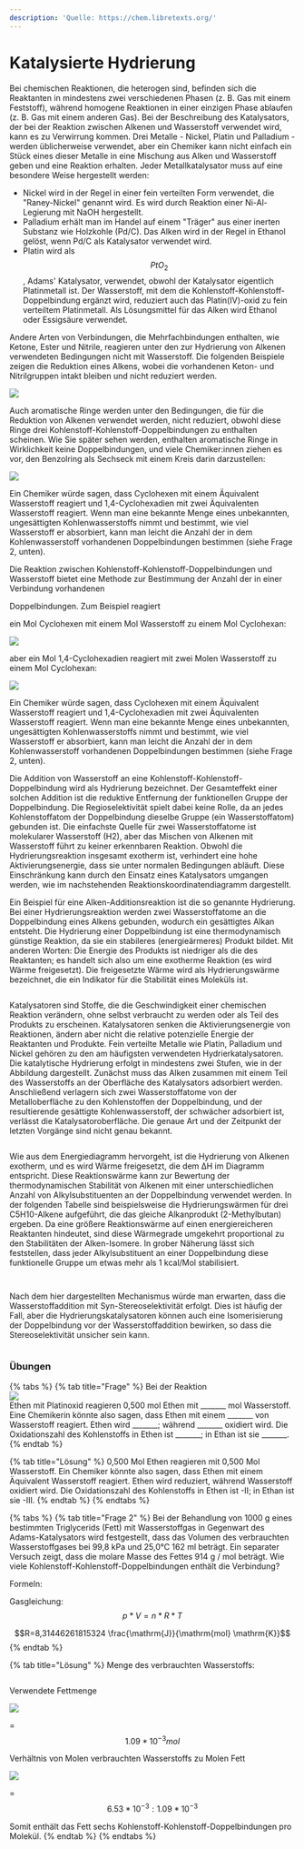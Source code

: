 ```yaml
---
description: 'Quelle: https://chem.libretexts.org/'
---
```


# Katalysierte Hydrierung

Bei chemischen Reaktionen, die heterogen sind, befinden sich die Reaktanten in mindestens zwei verschiedenen Phasen (z. B. Gas mit einem Feststoff), während homogene Reaktionen in einer einzigen Phase ablaufen (z. B. Gas mit einem anderen Gas). Bei der Beschreibung des Katalysators, der bei der Reaktion zwischen Alkenen und Wasserstoff verwendet wird, kann es zu Verwirrung kommen. Drei Metalle - Nickel, Platin und Palladium - werden üblicherweise verwendet, aber ein Chemiker kann nicht einfach ein Stück eines dieser Metalle in eine Mischung aus Alken und Wasserstoff geben und eine Reaktion erhalten. Jeder Metallkatalysator muss auf eine besondere Weise hergestellt werden:&#x20;

* Nickel wird in der Regel in einer fein verteilten Form verwendet, die "Raney-Nickel" genannt wird. Es wird durch Reaktion einer Ni-Al-Legierung mit NaOH hergestellt.&#x20;
* Palladium erhält man im Handel auf einem "Träger" aus einer inerten Substanz wie Holzkohle (Pd/C). Das Alken wird in der Regel in Ethanol gelöst, wenn Pd/C als Katalysator verwendet wird.&#x20;
* Platin wird als $$PtO_2$$, Adams' Katalysator, verwendet, obwohl der Katalysator eigentlich Platinmetall ist. Der Wasserstoff, mit dem die Kohlenstoff-Kohlenstoff-Doppelbindung ergänzt wird, reduziert auch das Platin(IV)-oxid zu fein verteiltem Platinmetall. Als Lösungsmittel für das Alken wird Ethanol oder Essigsäure verwendet.&#x20;

Andere Arten von Verbindungen, die Mehrfachbindungen enthalten, wie Ketone, Ester und Nitrile, reagieren unter den zur Hydrierung von Alkenen verwendeten Bedingungen nicht mit Wasserstoff. Die folgenden Beispiele zeigen die Reduktion eines Alkens, wobei die vorhandenen Keton- und Nitrilgruppen intakt bleiben und nicht reduziert werden.

![](<../../.gitbook/assets/image (67).png>)

Auch aromatische Ringe werden unter den Bedingungen, die für die Reduktion von Alkenen verwendet werden, nicht reduziert, obwohl diese Ringe drei Kohlenstoff-Kohlenstoff-Doppelbindungen zu enthalten scheinen. Wie Sie später sehen werden, enthalten aromatische Ringe in Wirklichkeit keine Doppelbindungen, und viele Chemiker:innen ziehen es vor, den Benzolring als Sechseck mit einem Kreis darin darzustellen:

![](<../../.gitbook/assets/image (33).png>)

Ein Chemiker würde sagen, dass Cyclohexen mit einem Äquivalent Wasserstoff reagiert und 1,4-Cyclohexadien mit zwei Äquivalenten Wasserstoff reagiert. Wenn man eine bekannte Menge eines unbekannten, ungesättigten Kohlenwasserstoffs nimmt und bestimmt, wie viel Wasserstoff er absorbiert, kann man leicht die Anzahl der in dem Kohlenwasserstoff vorhandenen Doppelbindungen bestimmen (siehe Frage 2, unten).

Die Reaktion zwischen Kohlenstoff-Kohlenstoff-Doppelbindungen und Wasserstoff bietet eine Methode zur Bestimmung der Anzahl der in einer Verbindung vorhandenen&#x20;

Doppelbindungen. Zum Beispiel reagiert

&#x20;ein Mol Cyclohexen mit einem Mol Wasserstoff zu einem Mol Cyclohexan:

![](<../../.gitbook/assets/image (47).png>)

aber ein Mol 1,4-Cyclohexadien reagiert mit zwei Molen Wasserstoff zu einem Mol Cyclohexan:

![](<../../.gitbook/assets/image (55).png>)

Ein Chemiker würde sagen, dass Cyclohexen mit einem Äquivalent Wasserstoff reagiert und 1,4-Cyclohexadien mit zwei Äquivalenten Wasserstoff reagiert. Wenn man eine bekannte Menge eines unbekannten, ungesättigten Kohlenwasserstoffs nimmt und bestimmt, wie viel Wasserstoff er absorbiert, kann man leicht die Anzahl der in dem Kohlenwasserstoff vorhandenen Doppelbindungen bestimmen (siehe Frage 2, unten).

Die Addition von Wasserstoff an eine Kohlenstoff-Kohlenstoff-Doppelbindung wird als Hydrierung bezeichnet. Der Gesamteffekt einer solchen Addition ist die reduktive Entfernung der funktionellen Gruppe der Doppelbindung. Die Regioselektivität spielt dabei keine Rolle, da an jedes Kohlenstoffatom der Doppelbindung dieselbe Gruppe (ein Wasserstoffatom) gebunden ist. Die einfachste Quelle für zwei Wasserstoffatome ist molekularer Wasserstoff (H2), aber das Mischen von Alkenen mit Wasserstoff führt zu keiner erkennbaren Reaktion. Obwohl die Hydrierungsreaktion insgesamt exotherm ist, verhindert eine hohe Aktivierungsenergie, dass sie unter normalen Bedingungen abläuft. Diese Einschränkung kann durch den Einsatz eines Katalysators umgangen werden, wie im nachstehenden Reaktionskoordinatendiagramm dargestellt.

Ein Beispiel für eine Alken-Additionsreaktion ist die so genannte Hydrierung. Bei einer Hydrierungsreaktion werden zwei Wasserstoffatome an die Doppelbindung eines Alkens gebunden, wodurch ein gesättigtes Alkan entsteht. Die Hydrierung einer Doppelbindung ist eine thermodynamisch günstige Reaktion, da sie ein stabileres (energieärmeres) Produkt bildet. Mit anderen Worten: Die Energie des Produkts ist niedriger als die des Reaktanten; es handelt sich also um eine exotherme Reaktion (es wird Wärme freigesetzt). Die freigesetzte Wärme wird als Hydrierungswärme bezeichnet, die ein Indikator für die Stabilität eines Moleküls ist.

<figure><img src="../../.gitbook/assets/image (59).png" alt=""><figcaption></figcaption></figure>

Katalysatoren sind Stoffe, die die Geschwindigkeit einer chemischen Reaktion verändern, ohne selbst verbraucht zu werden oder als Teil des Produkts zu erscheinen. Katalysatoren senken die Aktivierungsenergie von Reaktionen, ändern aber nicht die relative potenzielle Energie der Reaktanten und Produkte. Fein verteilte Metalle wie Platin, Palladium und Nickel gehören zu den am häufigsten verwendeten Hydrierkatalysatoren. Die katalytische Hydrierung erfolgt in mindestens zwei Stufen, wie in der Abbildung dargestellt. Zunächst muss das Alken zusammen mit einem Teil des Wasserstoffs an der Oberfläche des Katalysators adsorbiert werden. Anschließend verlagern sich zwei Wasserstoffatome von der Metalloberfläche zu den Kohlenstoffen der Doppelbindung, und der resultierende gesättigte Kohlenwasserstoff, der schwächer adsorbiert ist, verlässt die Katalysatoroberfläche. Die genaue Art und der Zeitpunkt der letzten Vorgänge sind nicht genau bekannt.

<figure><img src="../../.gitbook/assets/image (37).png" alt=""><figcaption></figcaption></figure>

Wie aus dem Energiediagramm hervorgeht, ist die Hydrierung von Alkenen exotherm, und es wird Wärme freigesetzt, die dem ΔH im Diagramm entspricht. Diese Reaktionswärme kann zur Bewertung der thermodynamischen Stabilität von Alkenen mit einer unterschiedlichen Anzahl von Alkylsubstituenten an der Doppelbindung verwendet werden. In der folgenden Tabelle sind beispielsweise die Hydrierungswärmen für drei C5H10-Alkene aufgeführt, die das gleiche Alkanprodukt (2-Methylbutan) ergeben. Da eine größere Reaktionswärme auf einen energiereicheren Reaktanten hindeutet, sind diese Wärmegrade umgekehrt proportional zu den Stabilitäten der Alken-Isomere. In grober Näherung lässt sich feststellen, dass jeder Alkylsubstituent an einer Doppelbindung diese funktionelle Gruppe um etwas mehr als 1 kcal/Mol stabilisiert.

<figure><img src="../../.gitbook/assets/image (60).png" alt=""><figcaption></figcaption></figure>

<figure><img src="../../.gitbook/assets/image (51).png" alt=""><figcaption></figcaption></figure>

Nach dem hier dargestellten Mechanismus würde man erwarten, dass die Wasserstoffaddition mit Syn-Stereoselektivität erfolgt. Dies ist häufig der Fall, aber die Hydrierungskatalysatoren können auch eine Isomerisierung der Doppelbindung vor der Wasserstoffaddition bewirken, so dass die Stereoselektivität unsicher sein kann.

<figure><img src="../../.gitbook/assets/image (63).png" alt=""><figcaption></figcaption></figure>

### Übungen

{% tabs %}
{% tab title="Frage" %}
Bei der Reaktion\
![](<../../.gitbook/assets/image (5) (1) (1) (1) (1) (1).png>)\
Ethen mit Platinoxid reagieren 0,500 mol Ethen mit \_\_\_\_\_\_\_ mol Wasserstoff. Eine Chemikerin könnte also sagen, dass Ethen mit einem \_\_\_\_\_\_\_ von Wasserstoff reagiert. Ethen wird \_\_\_\_\_\_\_; während \_\_\_\_\_\_\_ oxidiert wird. Die Oxidationszahl des Kohlenstoffs in Ethen ist \_\_\_\_\_\_\_; in Ethan ist sie \_\_\_\_\_\_\_.&#x20;
{% endtab %}

{% tab title="Lösung" %}
0,500 Mol Ethen reagieren mit 0,500 Mol Wasserstoff. Ein Chemiker könnte also sagen, dass Ethen mit einem Äquivalent Wasserstoff reagiert. Ethen wird reduziert, während Wasserstoff oxidiert wird. Die Oxidationszahl des Kohlenstoffs in Ethen ist -II; in Ethan ist sie -III.
{% endtab %}
{% endtabs %}

{% tabs %}
{% tab title="Frage 2" %}
Bei der Behandlung von 1000 g eines bestimmten Triglycerids (Fett) mit Wasserstoffgas in Gegenwart des Adams-Katalysators wird festgestellt, dass das Volumen des verbrauchten Wasserstoffgases bei 99,8 kPa und 25,0°C 162 ml beträgt. Ein separater Versuch zeigt, dass die molare Masse des Fettes 914 g / mol beträgt. Wie viele Kohlenstoff-Kohlenstoff-Doppelbindungen enthält die Verbindung?

Formeln:

Gasgleichung:\
$$p*V = n*R*T$$

$$R=8,31446261815324 \frac{\mathrm{J}}{\mathrm{mol} \mathrm{K}}$$
{% endtab %}

{% tab title="Lösung" %}
Menge des verbrauchten Wasserstoffs:

<figure><img src="../../.gitbook/assets/image (41).png" alt=""><figcaption></figcaption></figure>

Verwendete Fettmenge

![](<../../.gitbook/assets/image (54).png>)

\= $$1.09*10^{-3} mol$$

Verhältnis von Molen verbrauchten Wasserstoffs zu Molen Fett

![](<../../.gitbook/assets/image (43).png>)

\= $$6.53*10^{-3} : 1.09 * 10^{-3}$$

Somit enthält das Fett sechs Kohlenstoff-Kohlenstoff-Doppelbindungen pro Molekül.
{% endtab %}
{% endtabs %}

